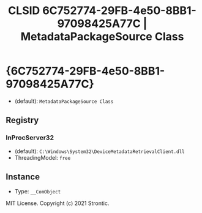 ﻿---
title: "CLSID 6C752774-29FB-4e50-8BB1-97098425A77C | MetadataPackageSource Class"
excerpt: What is COM-Object CLSID 6C752774-29FB-4e50-8BB1-97098425A77C?
---

# {6C752774-29FB-4e50-8BB1-97098425A77C}

* (default): `MetadataPackageSource Class`

## Registry


### InProcServer32

* (default): `C:\Windows\System32\DeviceMetadataRetrievalClient.dll`
* ThreadingModel: `free`

## Instance

* Type: `__ComObject`

MIT License. Copyright (c) 2021 Strontic.


